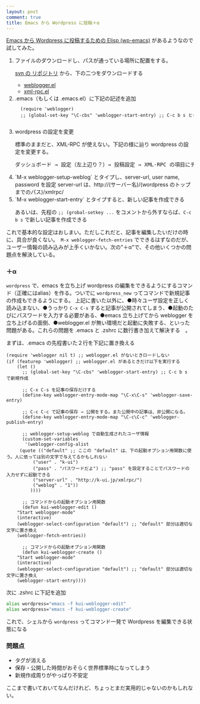 ```yaml
---
layout: post
comment: true
title: Emacs から Wordpress に投稿＋α
---
```

<a href="http://code.google.com/p/wp-emacs/">Emacs から Wordpress に投稿するための Elisp (wp-emacs)</a> があるようなので試してみた。
<ol>
 <li>ファイルのダウンロードし、パスが通っている場所に配置をする。

  <a href="http://wp-emacs.googlecode.com/svn/trunk/">svn の リポジトリ</a> から、下の二つをダウンロードする
  <ul>
   <li><a href="http://wp-emacs.googlecode.com/svn/trunk/weblogger.el">weblogger.el</a></li>
   <li><a href="http://wp-emacs.googlecode.com/svn/trunk/xml-rpc.el">xml-rpc.el</a></li>
  </ul>
 </li>
 <li>
  .emacs（もしくは .emacs.el）に下記の記述を追加
  <code><pre>
  (require 'weblogger)
  ;; (global-set-key "\C-cbs" 'weblogger-start-entry) ;; C-c b s とタイプすると新規作成
  </pre></code>
 </li>
 <li>wordpress の設定を変更

  標準のままだと、XML-RPC が使えない。下記の様に辿り wordpress の設定を変更する。
  <pre>ダッシュボード → 設定（左上辺り？）→ 投稿設定 → XML-RPC の項目にチェックを入れる</pre>
 </li>
 <li>`M-x weblogger-setup-weblog` とタイプし、server-url, user name, password を設定
  server-url は、http://(サーバー名)/(wordpress のトップまでのパス)/xmlrpc/</li>
 <li>`M-x weblogger-start-entry` とタイプすると、新しい記事を作成できる
  
  あるいは、先程の `;; (grobal-setkey ...` をコメントから外すならば、`C-c b s` で新しい記事を作成できる</li>
</ol>

これで基本的な設定はおしまい。ただしこれだと、記事を編集したいだけの時に、具合が良くない。` M-x weblogger-fetch-entries` でできるはずなのだが、ユーザー情報の読み込みが上手くいかない。次の"＋α"で、その他いくつかの問題点を解決している。


### ＋α

`wordpress` で、emacs を立ち上げ wordpress の編集をできるようにするコマンド（正確にはalias）を作る。ついでに `wordpress_new` ってコマンドで新規記事の作成もできるようにする。
上記に書いた以外に、●時々ユーザ設定を正しく読み込まない、●うっかり `C-x C-s` すると記事が公開されてしまう、●起動のたびにパスワードを入力する必要がある、●emacs 立ち上げてから weblogger を立ち上げるの面倒、●weblogger.el が無い環境だと起動に失敗する、といった問題がある。これらの問題を .emacs と .zshrc に数行書き加えて解決する　。

まずは、.emacs の先程書いた２行を下記に置き換える

~~~~~~~~~~~~~~~~~~~~~elisp
(require 'weblogger nil t) ;; weblogger.el がないときロードしない
(if (featurep 'weblogger) ;; weblogger.el があるときだけ以下を実行する
    (let ()
      ;; (global-set-key "\C-cbs" 'weblogger-start-entry) ;; C-c b s で新規作成

      ;; C-x C-s を記事の保存だけする
      (define-key weblogger-entry-mode-map "\C-x\C-s" 'weblogger-save-entry)

      ;; C-c C-c で記事の保存 → 公開をする。また公開中の記事は、非公開になる。
      (define-key weblogger-entry-mode-map "\C-c\C-c" 'weblogger-publish-entry)

      ;; weblogger-setup-weblog で自動生成されたユーザ情報
      (custom-set-variables
       '(weblogger-config-alist
     (quote (("default" ;; ここの "default" は、下の起動オプション用関数に使う。人に依っては別の文字で与えてるかもしれない
          ("user" . "k-ui")
          ("pass" . "パスワードだよ") ;; "pass" を設定することでパスワードの入力せずに起動できる
          ("server-url" . "http://k-ui.jp/xmlrpc/")
          ("weblog" . "1"))
         ))))

      ;; コマンドからの起動オプション用関数
      (defun kui-weblogger-edit ()
    "Start weblogger-mode"
    (interactive)
    (weblogger-select-configuration "default") ;; "default" 部分は適切な文字に置き換え
    (weblogger-fetch-entries))

      ;; コマンドからの起動オプション用関数
      (defun kui-weblogger-create ()
    "Start weblogger-mode"
    (interactive)
    (weblogger-select-configuration "default") ;; "default" 部分は適切な文字に置き換え
    (weblogger-start-entry))))
~~~~~~~~~~~~~~~~~~~~~

次に .zshrc に下記を追加

~~~~~~~~~~~~~~~~~~~~~zsh
alias wordpress="emacs -f kui-weblogger-edit"
alias wordpress="emacs -f kui-weblogger-create"
~~~~~~~~~~~~~~~~~~~~~

これで、シェルから `wordpress` ってコマンド一発で Wordpress を編集できる状態になる

### 問題点

<ul>
 <li>タグが消える</li>
 <li>保存・公開した時間がおそらく世界標準時になってしまう</li>
 <li>新規作成周りがやっぱり不安定</li>
</ul>

ここまで書いておいてなんだけれど、ちょっとまだ実用的じゃないのかもしれない。
